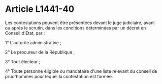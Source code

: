 # Article L1441-40

Les contestations peuvent être présentées devant le juge judiciaire, avant ou après le scrutin, dans les conditions déterminées par un décret en Conseil d'Etat, par :

1° L'autorité administrative ;

2° Le procureur de la République ;

3° Tout électeur ;

4° Toute personne éligible ou mandataire d'une liste relevant du conseil de prud'hommes pour lequel la contestation est formée.
